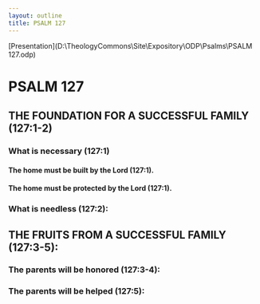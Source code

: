 ```yaml
---
layout: outline
title: PSALM 127
---
```

[Presentation](D:\TheologyCommons\Site\Expository\ODP\Psalms\PSALM 127.odp)
# PSALM 127 
## THE FOUNDATION FOR A SUCCESSFUL FAMILY (127:1-2) 
###  What is necessary (127:1) 
####  The home must be built by the Lord (127:1). 
####  The home must be protected by the Lord (127:1). 
###  What is needless (127:2): 
## THE FRUITS FROM A SUCCESSFUL FAMILY (127:3-5): 
###  The parents will be honored (127:3-4): 
###  The parents will be helped (127:5): 
